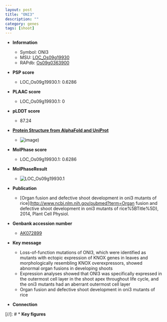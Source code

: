```yaml
---
layout: post
title: "ONI3"
description: ""
category: genes
tags: [shoot]
---
```


* **Information**  
    + Symbol: ONI3  
    + MSU: [LOC_Os09g19930](http://rice.plantbiology.msu.edu/cgi-bin/ORF_infopage.cgi?orf=LOC_Os09g19930)  
    + RAPdb: [Os09g0363900](http://rapdb.dna.affrc.go.jp/viewer/gbrowse_details/irgsp1?name=Os09g0363900)  

* **PSP score**  
    + LOC_Os09g19930.1: 0.6286 

* **PLAAC score**  
    + LOC_Os09g19930.1: 0 

* **pLDDT score**
    + 87.24

* **[Protein Structure from AlphaFold and UniProt](https://www.uniprot.org/uniprotkb/Q6K4D7/entry#structure)**
    + ![image](https://ricepsp.github.io/images/Q6/AF-Q6K4D7-F1.png))

* **MolPhase score**
    + LOC_Os09g19930.1: 0.6286

* **MolPhaseResult**
    + ![LOC_Os09g19930.1](https://ricepsp.github.io/pictures/LOC_Os09g/LOC_Os09g19930.1.png)

* **Publication**  
    + [Organ fusion and defective shoot development in oni3 mutants of rice](http://www.ncbi.nlm.nih.gov/pubmed?term=Organ fusion and defective shoot development in oni3 mutants of rice%5BTitle%5D), 2014, Plant Cell Physiol.

* **Genbank accession number**  
    + [AK072899](http://www.ncbi.nlm.nih.gov/nuccore/AK072899)

* **Key message**  
    + Loss-of-function mutations of ONI3, which were identified as mutants with ectopic expression of KNOX genes in leaves and morphologically resembling KNOX overexpressors, showed abnormal organ fusions in developing shoots
    + Expression analyses showed that ONI3 was specifically expressed in the outermost cell layer in the shoot apex throughout life cycle, and the oni3 mutants had an aberrant outermost cell layer
    + Organ fusion and defective shoot development in oni3 mutants of rice

* **Connection**  

[//]: # * **Key figures**  


